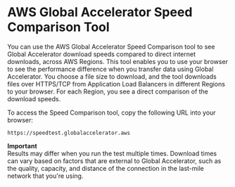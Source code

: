 # AWS Global Accelerator Speed Comparison Tool<a name="introduction-speed-comparison-tool"></a>

You can use the AWS Global Accelerator Speed Comparison tool to see Global Accelerator download speeds compared to direct internet downloads, across AWS Regions\. This tool enables you to use your browser to see the performance difference when you transfer data using Global Accelerator\. You choose a file size to download, and the tool downloads files over HTTPS/TCP from Application Load Balancers in different Regions to your browser\. For each Region, you see a direct comparison of the download speeds\.

To access the Speed Comparison tool, copy the following URL into your browser:

```
https://speedtest.globalaccelerator.aws
```

**Important**  
Results may differ when you run the test multiple times\. Download times can vary based on factors that are external to Global Accelerator, such as the quality, capacity, and distance of the connection in the last\-mile network that you're using\.